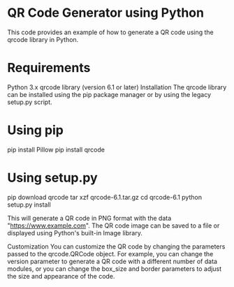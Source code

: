 # QR Code Generator using Python
This code provides an example of how to generate a QR code using the qrcode library in Python.

# Requirements
Python 3.x
qrcode library (version 6.1 or later)
Installation
The qrcode library can be installed using the pip package manager or by using the legacy setup.py script.

# Using pip
pip install Pillow
pip install qrcode
# Using setup.py

pip download qrcode
tar xzf qrcode-6.1.tar.gz
cd qrcode-6.1
python setup.py install



This will generate a QR code in PNG format with the data "https://www.example.com". The QR code image can be saved to a file or displayed using Python's built-in Image library.

Customization
You can customize the QR code by changing the parameters passed to the qrcode.QRCode object. For example, you can change the version parameter to generate a QR code with a different number of data modules, or you can change the box_size and border parameters to adjust the size and appearance of the code.

